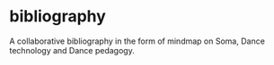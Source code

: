 # bibliography
A collaborative bibliography in the form of mindmap on Soma, Dance technology and Dance pedagogy.
